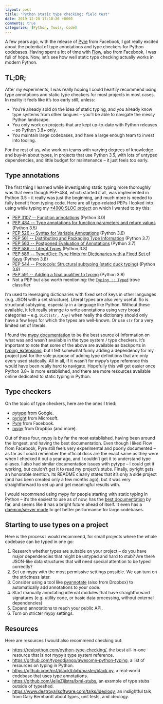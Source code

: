 ```yaml
---
layout: post
title: "Python static type checking: field test"
date: 2019-12-28 17:10:26 +0000
comments: true
categories: [Python, Tools, Code]
---
```


A few years ago, with the release of [Pyre](https://pyre-check.org/) from Facebook, I got really excited about the potential of type annotations and type checkers for Python codebases. Having spent a lot of time with [Flow](https://flow.org/), also from Facebook, I was full of hope. Now, let’s see how well static type checking actually works in modern Python.

<!-- more -->

## TL;DR;

After my experiments, I was really hoping I could heartily recommend using type annotations and static type checkers for most projects in most cases. In reality it feels like it’s too early still, unless:

- You’re already sold on the idea of static typing, and you already know type systems from other langues – you’ll be able to navigate the messy Python landscape.
- You only work on projects that are kept up-to-date with Python releases – so Python 3.8+ only.
- You maintain large codebases, and have a large enough team to invest into tooling.

For the rest of us, who work on teams with varying degrees of knowledge and buy-in about types, in projects that use Python 3.5, with lots of untyped dependencies, and little budget for maintenance – it just feels too early.

## Type annotations

The first thing I learned while investigating static typing more thoroughly was that even though PEP-484, which started it all, was implemented in Python 3.5 – it really was just the beginning, and much more is needed to fully benefit from typing code. Here are all type-related PEPs I looked into using while typing my [±4000 SLOC project](https://github.com/springload/draftjs_exporter/issues/101) on which I wanted to try this:

- [PEP 3107 -- Function annotations](https://www.python.org/dev/peps/pep-3107/) (Python 3.0)
- [PEP 484 -- Type annotations for function parameters and return values](https://www.python.org/dev/peps/pep-0484/) (Python 3.5)
- [PEP 526 -- Syntax for Variable Annotations](https://www.python.org/dev/peps/pep-0526/) (Python 3.6)
- [PEP 561 -- Distributing and Packaging Type Information](https://www.python.org/dev/peps/pep-0561/) (Python 3.7)
- [PEP 563 -- Postponed Evaluation of Annotations](https://www.python.org/dev/peps/pep-0563/) (Python 3.7)
- [PEP 586 -- Literal Types](https://www.python.org/dev/peps/pep-0586/) (Python 3.8)
- [PEP 589 -- TypedDict: Type Hints for Dictionaries with a Fixed Set of Keys](https://www.python.org/dev/peps/pep-0589/) (Python 3.8)
- [PEP 544 -- Protocols: Structural subtyping (static duck typing)](https://www.python.org/dev/peps/pep-0544/) (Python 3.8)
- [PEP 591 -- Adding a final qualifier to typing](https://www.python.org/dev/peps/pep-0591/) (Python 3.8)
- Not a PEP but also worth mentioning: the [`Typing :: Typed`](https://pypi.org/classifiers/) trove classifier

I’m used to leveraging dictionaries with fixed set of keys in other languages (e.g. JSON with a set structure). Literal types are also very useful. So is structural subtyping, especially in a language like Python. Without these available, it felt really strange to write annotations using very broad categories – e.g. `Dict[str, Any]` when really the dictionary should only have a few keys for which the types are well-known. Or use `str` for a very limited set of literals.

I found the [mypy documentation](https://mypy.readthedocs.io/en/latest/index.html) to be the best source of information on what was and wasn’t available in the type system / type checkers. It’s important to note that some of the above are available as backports in [typing_extensions](https://github.com/python/typing/tree/master/typing_extensions), but I felt somewhat funny adding a dependency for my project just for the sole purpose of adding type definitions that are only every used statically. All in all, if it wasn’t for mypy’s type reference this would have been really hard to navigate. Hopefully this will get easier once Python 3.8+ is more established, and there are more resources available online dedicated to static typing in Python.

## Type checkers

On the topic of type checkers, here are the ones I tried:

- [pytype](https://github.com/google/pytype) from Google.
- [pyright](https://github.com/Microsoft/pyright) from Microsoft.
- [Pyre](https://pyre-check.org/) from Facebook.
- [mypy](https://github.com/python/mypy) from Dropbox (and more).

Out of these four, mypy is by far the most established, having been around the longest, and having the best documentation. Even though I liked Flow from Facebook, Pyre still feels very experimental and poorly documented – as far as I could remember the official docs are the exact same as they were when I checked it out a year ago, and I couldn’t get it to understand type aliases. I also had similar documentation issues with pytype – I could get it working, but couldn’t get it to read my project’s stubs. Finally, pyright gets an honorable mention. Its README clearly states that it’s only a side project (and has been created only a few months ago), but it was very straightforward to set up and get meaningful results with.

I would recommend using mypy for people starting with static typing in Python – it’s the easiest to use as of now, has the [best documentation](https://mypy.readthedocs.io/en/latest/) by far, and seems like it has a bright future ahead of itself. It even has a [daemon/server mode](https://mypy.readthedocs.io/en/latest/mypy_daemon.html) to get better performance for large codebases.

## Starting to use types on a project

Here is the process I would recommend, for small projects where the whole codebase can be typed in one go:

1. Research whether types are suitable on your project – do you have major dependencies that might be untyped and hard to stub? Are there JSON-like data structures that will need special attention to be typed correctly?
2. Set up mypy with the most permissive settings possible. We can turn on the strictness later.
3. Consider using a tool like [pyannotate](https://github.com/dropbox/pyannotate) (also from Dropbox) to automatically add annotations to your code.
4. Start manually annotating internal modules that have straightforward signatures (e.g. utility code, or basic data processing, without external dependencies)
5. Expand annotations to reach your public API.
6. Turn on stricter mypy settings.

## Resources

Here are resources I would also recommend checking out:

- <https://realpython.com/python-type-checking/>, the best all-in-one resource that is not mypy’s type system reference.
- <https://github.com/typeddjango/awesome-python-typing>, a list of resources on typing in Python.
- <https://github.com/psf/black/blob/master/black.py>, a real-world codebase that uses type annotations.
- <https://github.com/JelleZijlstra/lxml-stubs>, an example of type stubs outside of typeshed.
- <https://www.destroyallsoftware.com/talks/ideology>, an inslightful talk from Gary Bernhardt about types, unit tests, and ideology.
